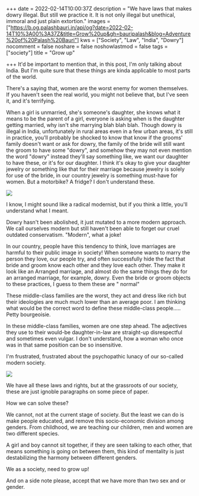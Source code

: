 +++
date = 2022-02-14T10:00:37Z
description = "We have laws that makes dowry illegal. But still we practice it. It is not only illegal but unethical,  immoral and just plain extortion."
images = ["https://b.og.palashbauri.in/api/og?date=2022-02-14T10%3A00%3A37Z&title=Grow%20up&gh=bauripalash&blog=Adventure%20of%20Palash%20Bauri"]
kws = ["Society", "Law", "India", "Dowry"]
nocomment = false
noshare = false
noshowlastmod = false
tags = ["society"]
title = "Grow up"

+++
It'd be important to mention that, in this post, I'm only talking about India. But I'm quite sure that these things are kinda applicable to most parts of the world.

There's a saying that, women are the worst enemy for women themselves. If you haven't seen the real world, you might not believe that, but I've seen it, and it's terrifying.

When a girl is unmarried, she's someone's daughter, she knows what it means to be the parent of a girl, everyone is asking when is the daughter getting married, why isn't she marrying blah blah blah. Though dowry is illegal in India, unfortunately in rural areas even in a few urban areas, it's still in practice, you'll probably be shocked to know that know if the grooms' family doesn't want or ask for dowry, the family of the bride will still want the groom to have some "dowry", and somehow they may not even mention the word "dowry" instead they'll say something like, we want our daughter to have these, or it's for our daughter. I think it's okay to give your daughter jewelry or something like that for their marriage because jewelry is solely for use of the bride, in our country jewelry is something must-have for women. But a motorbike? A fridge? I don't understand these.

![](https://c.tenor.com/KxX_ZCmPCB8AAAAM/spongebob-i-dont-know.gif)

I know, I might sound like a radical modernist, but if you think a little, you'll understand what I meant.

Dowry hasn't been abolished, it just mutated to a more modern approach. We call ourselves modern but still haven't been able to forget our cruel outdated conservatism. "Modern", what a joke!

In our country, people have this tendency to think, love marriages are harmful to their public image in society! When someone wants to marry the person they love, our people try, and often successfully hide the fact that bride and groom know each other and they love each other. They make it look like an Arranged marriage, and almost do the same things they do for an arranged marriage, for example, dowry. Even the bride or groom objects to these practices, I guess to them these are " normal"

These middle-class families are the worst, they act and dress like rich but their ideologies are much much lower than an average poor. I am thinking what would be the correct word to define these middle-class people..... Petty bourgeoisie. 

In these middle-class families, women are one step ahead. The adjectives they use to their would-be daughter-in-law are straight-up disrespectful and sometimes even vulgar. I don't understand, how a woman who once was in that same position can be so insensitive.

I'm frustrated, frustrated about the psychopathic lunacy of our so-called modern society.

![](https://c.tenor.com/l4YnLVq_H5sAAAAM/travis-fran-healy.gif)

We have all these laws and rights, but at the grassroots of our society, these are just ignoble paragraphs on some piece of paper.

How we can solve these? 

We cannot, not at the current stage of society. But the least we can do is make people educated, and remove this socio-economic division among genders. From childhood, we are teaching our children, men and women are two different species. 

A girl and boy cannot sit together, if they are seen talking to each other, that means something is going on between them, this kind of mentality is just destabilizing the harmony between different genders.

We as a society, need to grow up!

And on a side note please, accept that we have more than two sex and or gender.
